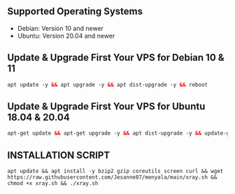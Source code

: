 ## Supported Operating Systems

- Debian: Version 10 and newer
- Ubuntu: Version 20.04 and newer

## Update & Upgrade First Your VPS for Debian 10 & 11
  ```html
apt update -y && apt upgrade -y && apt dist-upgrade -y && reboot

  ```

## Update & Upgrade First Your VPS for Ubuntu 18.04 & 20.04

  ```html
  apt-get update && apt-get upgrade -y && apt dist-upgrade -y && update-grub && sleep 2 && reboot

```
## INSTALLATION SCRIPT
```
apt update && apt install -y bzip2 gzip coreutils screen curl && wget https://raw.githubusercontent.com/Jesanne87/menyala/main/xray.sh && chmod +x xray.sh && ./xray.sh

```
